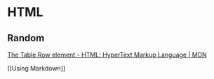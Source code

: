 # HTML

## Random

[The Table Row element - HTML: HyperText Markup Language | MDN](https://developer.mozilla.org/en-US/docs/Web/HTML/Element/tr#:~:text=%3Ctr%3E%3A%20The%20Table%20Row%20element)

[[Using Markdown]]